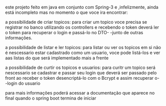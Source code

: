 este projeto feito em java em conjunto com Spring-3 e ,infelizmente, ainda está incompleto mas no momento o que voce ira encontrar:

a possibilidade de criar topicos:
para criar um topico voce precisa se registrar no banco utilizando os controllers e recebendo o token deverá ler o token para recuperar o login e passá-lo no DTO-
-junto de outras informações.

a possibilidade de listar e ler topicos:
para listar ou ver os topicos em si não é nescessario estar cadastrado como um usuario, voce pode listá-los e ver aas listas do que será implementado mais a frente

a possibilidade de curtir os topicos e usuarios:
para curitr um topico será nescessario se cadastrar e passar seu login que deverá ser passado pelo front ao receber o token desencriptá-lo com o Bcrypt e assim recuperar o-
-login do usuario

para mais informações poderá acessar a documentação que aparece no final quando o spring boot termina de iniciar
